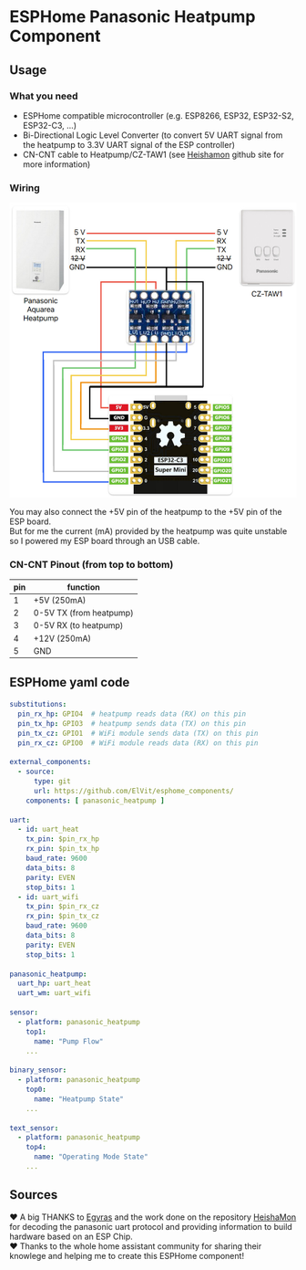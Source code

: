 # ESPHome Panasonic Heatpump Component

## Usage

### What you need

* ESPHome compatible microcontroller (e.g. ESP8266, ESP32, ESP32-S2, ESP32-C3, ...)
* Bi-Directional Logic Level Converter (to convert 5V UART signal from the heatpump to 3.3V UART signal of the ESP controller)
* CN-CNT cable to Heatpump/CZ-TAW1 (see [Heishamon](https://github.com/Egyras/HeishaMon) github site for more information)

### Wiring

![wiring.jpeg](../../prototypes/panasonic_heatpump/wiring.jpeg)

You may also connect the +5V pin of the heatpump to the +5V pin of the ESP board.  
But for me the current (mA) provided by the heatpump was quite unstable so I powered my ESP board through an USB cable.  

### CN-CNT Pinout (from top to bottom)

pin | function
----|---------
1   | +5V (250mA)
2   | 0-5V TX (from heatpump)
3   | 0-5V RX (to heatpump)
4   | +12V (250mA)
5   | GND

## ESPHome yaml code

```yaml
substitutions:
  pin_rx_hp: GPIO4  # heatpump reads data (RX) on this pin
  pin_tx_hp: GPIO3  # heatpump sends data (TX) on this pin
  pin_tx_cz: GPIO1  # WiFi module sends data (TX) on this pin
  pin_rx_cz: GPIO0  # WiFi module reads data (RX) on this pin

external_components:
  - source:
      type: git
      url: https://github.com/ElVit/esphome_components/
    components: [ panasonic_heatpump ]

uart:
  - id: uart_heat
    tx_pin: $pin_rx_hp
    rx_pin: $pin_tx_hp
    baud_rate: 9600
    data_bits: 8
    parity: EVEN
    stop_bits: 1
  - id: uart_wifi
    tx_pin: $pin_rx_cz
    rx_pin: $pin_tx_cz
    baud_rate: 9600
    data_bits: 8
    parity: EVEN
    stop_bits: 1

panasonic_heatpump:
  uart_hp: uart_heat
  uart_wm: uart_wifi

sensor:
  - platform: panasonic_heatpump
    top1:
      name: "Pump Flow"
    ...

binary_sensor:
  - platform: panasonic_heatpump
    top0:
      name: "Heatpump State"
    ...

text_sensor:
  - platform: panasonic_heatpump
    top4:
      name: "Operating Mode State"
    ...
```

## Sources

:heart: A big THANKS to [Egyras](https://github.com/Egyras) and the work done on the repository [HeishaMon](https://github.com/Egyras/HeishaMon) for decoding the panasonic uart protocol and providing information to build hardware based on an ESP Chip.  
:heart: Thanks to the whole home assistant community for sharing their knowlege and helping me to create this ESPHome component!  
